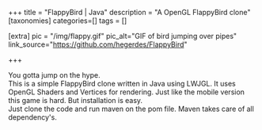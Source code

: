 +++
title = "FlappyBird | Java"
description = "A OpenGL FlappyBird clone"
[taxonomies]
categories=[]
tags = []

[extra]
pic = "/img/flappy.gif"
pic_alt="GIF of bird jumping over pipes"
link_source="https://github.com/hegerdes/FlappyBird"

+++

You gotta jump on the hype.  
This is a simple FlappyBird clone written in Java using LWJGL. It uses OpenGL Shaders and Vertices for rendering. Just like the mobile version this game is hard. But installation is easy.  
Just clone the code and run maven on the pom file. Maven takes care of all dependency's.
